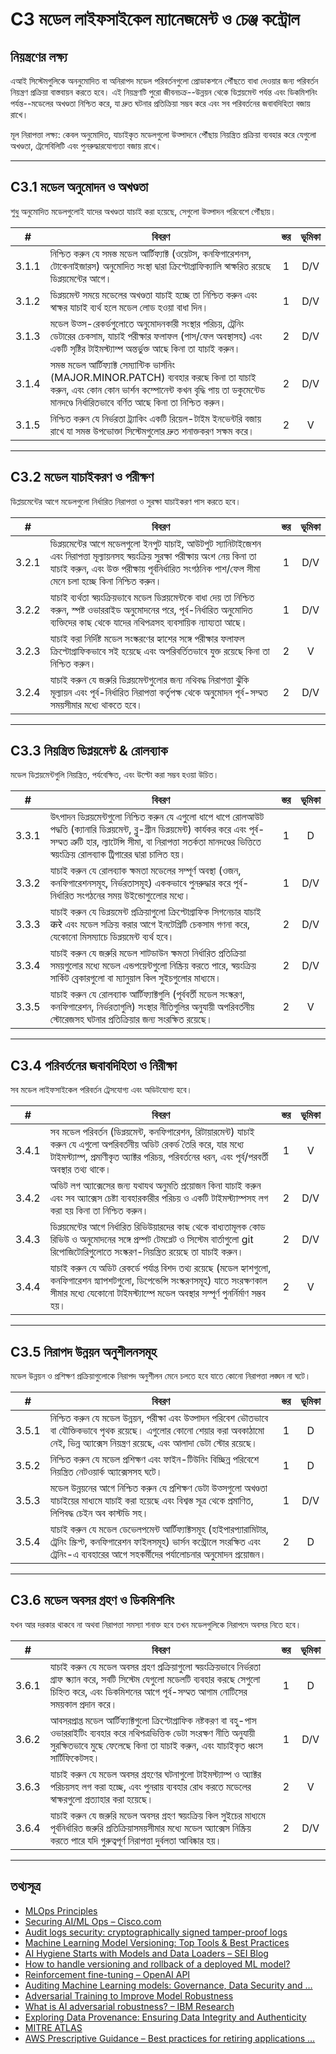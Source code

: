 # C3 মডেল লাইফসাইকেল ম্যানেজমেন্ট ও চেঞ্জ কন্ট্রোল

## নিয়ন্ত্রণের লক্ষ্য

এআই সিস্টেমগুলিকে অননুমোদিত বা অনিরাপদ মডেল পরিবর্তনগুলো প্রোডাকশনে পৌঁছতে বাধা দেওয়ার জন্য পরিবর্তন নিয়ন্ত্রণ প্রক্রিয়া বাস্তবায়ন করতে হবে। এই নিয়ন্ত্রণটি পুরো জীবনচক্র--উন্নয়ন থেকে ডিপ্লয়মেন্ট পর্যন্ত এবং ডিকমিশনিং পর্যন্ত--মডেলের অখণ্ডতা নিশ্চিত করে, যা দ্রুত ঘটনার প্রতিক্রিয়া সম্ভব করে এবং সব পরিবর্তনের জবাবদিহিতা বজায় রাখে।

মূল নিরাপত্তা লক্ষ্য: কেবল অনুমোদিত, যাচাইকৃত মডেলগুলো উত্পাদনে পৌঁছায় নিয়ন্ত্রিত প্রক্রিয়া ব্যবহার করে যেগুলো অখণ্ডতা, ট্রেসেবিলিটি এবং পুনরুদ্ধারযোগ্যতা বজায় রাখে।

---

## C3.1 মডেল অনুমোদন ও অখণ্ডতা

শুধু অনুমোদিত মডেলগুলোই যাদের অখণ্ডতা যাচাই করা হয়েছে, সেগুলো উত্পাদন পরিবেশে পৌঁছায়।

|   #   | বিবরণ                                                                                                                                                                                                                 | স্তর | ভূমিকা |
| :---: | --------------------------------------------------------------------------------------------------------------------------------------------------------------------------------------------------------------------- | :--: | :----: |
| 3.1.1 | নিশ্চিত করুন যে সমস্ত মডেল আর্টিফ্যাক্ট (ওয়েটস, কনফিগারেশনস, টোকেনাইজারস) অনুমোদিত সংস্থা দ্বারা ক্রিপ্টোগ্রাফিক্যালি স্বাক্ষরিত রয়েছে ডিপ্লয়মেন্টের আগে।                                                          |  1   |  D/V   |
| 3.1.2 | ডিপ্লয়মেন্ট সময়ে মডেলের অখণ্ডতা যাচাই হচ্ছে তা নিশ্চিত করুন এবং স্বাক্ষর যাচাই ব্যর্থ হলে মডেল লোড হওয়া বাধা দিন।                                                                                                  |  1   |  D/V   |
| 3.1.3 | মডেল উত্স-রেকর্ডগুলোতে অনুমোদনকারী সংস্থার পরিচয়, ট্রেনিং ডেটারের চেকসাম, যাচাই পরীক্ষার ফলাফল (পাস/ফেল অবস্থাসহ) এবং একটি সৃষ্টির টাইমস্ট্যাম্প অন্তর্ভুক্ত আছে কিনা তা যাচাই করুন।                                 |  2   |  D/V   |
| 3.1.4 | সমস্ত মডেল আর্টিফ্যাক্ট সেম্যান্টিক ভার্সনিং (MAJOR.MINOR.PATCH) ব্যবহার করছে কিনা তা যাচাই করুন, এবং কোন কোন ভার্শন কম্পোনেন্ট কখন বৃদ্ধি পায় তা ডকুমেন্টেড মানদণ্ডে নির্ধারিতভাবে বর্ণিত আছে কিনা তা নিশ্চিত করুন। |  2   |  D/V   |
| 3.1.5 | নিশ্চিত করুন যে নির্ভরতা ট্র্যাকিং একটি রিয়েল-টাইম ইনভেন্টরি বজায় রাখে যা সমস্ত উপভোক্তা সিস্টেমগুলোর দ্রুত শনাক্তকরণ সক্ষম করে।                                                                                     |  2   |   V    |

---

## C3.2 মডেল যাচাইকরণ ও পরীক্ষণ

ডিপ্লয়মেন্টের আগে মডেলগুলো নির্ধারিত নিরাপত্তা ও সুরক্ষা যাচাইকরণ পাস করতে হবে।

|   #   | বিবরণ                                                                                                                                                                                                                                        | স্তর | ভূমিকা |
| :---: | -------------------------------------------------------------------------------------------------------------------------------------------------------------------------------------------------------------------------------------------- | :--: | :----: |
| 3.2.1 | ডিপ্লয়মেন্টের আগে মডেলগুলো ইনপুট যাচাই, আউটপুট স্যানিটাইজেশন এবং নিরাপত্তা মূল্যায়নসহ স্বয়ংক্রিয় সুরক্ষা পরীক্ষায় অংশ নেয় কিনা তা যাচাই করুন, এবং উক্ত পরীক্ষায় পূর্বনির্ধারিত সংগঠনিক পাশ/ফেল সীমা মেনে চলা হচ্ছে কিনা নিশ্চিত করুন। |  1   |  D/V   |
| 3.2.2 | যাচাই ব্যর্থতা স্বয়ংক্রিয়ভাবে মডেল ডিপ্লয়মেন্টকে বাধা দেয় তা নিশ্চিত করুন, স্পষ্ট ওভাররাইড অনুমোদনের পরে, পূর্ব-নির্ধারিত অনুমোদিত ব্যক্তিদের কাছ থেকে যাদের নথিপত্রসহ ব্যবসায়িক ন্যায্যতা আছে।                                          |  1   |  D/V   |
| 3.2.3 | যাচাই করা নির্দিষ্ট মডেল সংস্করণের হ্যাশের সঙ্গে পরীক্ষার ফলাফল ক্রিপ্টোগ্রাফিকভাবে সই হয়েছে এবং অপরিবর্তিতভাবে যুক্ত রয়েছে কিনা তা নিশ্চিত করুন।                                                                                          |  2   |   V    |
| 3.2.4 | যাচাই করুন যে জরুরি ডিপ্লয়মেন্টগুলোর জন্য নথিবদ্ধ নিরাপত্তা ঝুঁকি মূল্যায়ন এবং পূর্ব-নির্ধারিত নিরাপত্তা কর্তৃপক্ষ থেকে অনুমোদন পূর্ব-সম্মত সময়সীমার মধ্যে থাকতে হবে।                                                                     |  2   |  D/V   |

---

## C3.3 নিয়ন্ত্রিত ডিপ্লয়মেন্ট & রোলব্যাক

মডেল ডিপ্লয়মেন্টগুলি নিয়ন্ত্রিত, পর্যবেক্ষিত, এবং উল্টো করা সম্ভব হওয়া উচিত।

|   #   | বিবরণ                                                                                                                                                                                                                                                                  | স্তর | ভূমিকা |
| :---: | ---------------------------------------------------------------------------------------------------------------------------------------------------------------------------------------------------------------------------------------------------------------------- | :--: | :----: |
| 3.3.1 | উৎপাদন ডিপ্লয়মেন্টগুলো নিশ্চিত করুন যে এগুলো ধাপে ধাপে রোলআউট পদ্ধতি (ক্যানারি ডিপ্লয়মেন্ট, ব্লু-গ্রীন ডিপ্লয়মেন্ট) কার্যকর করে এবং পূর্ব-সম্মত ত্রুটি হার, ল্যাটেন্সি সীমা, বা নিরাপত্তা সতর্কতা মানদণ্ডের ভিত্তিতে স্বয়ংক্রিয় রোলব্যাক ট্রিগারের দ্বারা চালিত হয়। |  1   |   D    |
| 3.3.2 | যাচাই করুন যে রোলব্যাক ক্ষমতা মডেলের সম্পূর্ণ অবস্থা (ওজন, কনফিগারেশনসমূহ, নির্ভরতাসমূহ) এককভাবে পুনরুদ্ধার করে পূর্ব-নির্ধারিত সংগঠনের সময় উইন্ডোগুলোের মধ্যে।                                                                                                       |  1   |  D/V   |
| 3.3.3 | যাচাই করুন যে ডিপ্লয়মেন্ট প্রক্রিয়াগুলো ক্রিপ্টোগ্রাফিক সিগনেচার যাচাই करे এবং মডেল সক্রিয় করার আগে ইনটেগ্রিটি চেকসাম গণনা করে, যেকোনো মিসম্যাচে ডিপ্লয়মেন্ট ব্যর্থ হবে।                                                                                           |  2   |  D/V   |
| 3.3.4 | যাচাই করুন যে জরুরি মডেল শাটডাউন ক্ষমতা নির্ধারিত প্রতিক্রিয়া সময়গুলোর মধ্যে মডেল এন্ডপয়েন্টগুলো নিষ্ক্রিয় করতে পারে, স্বয়ংক্রিয় সার্কিট ব্রেকারগুলো বা ম্যানুয়াল কিল সুইচগুলোর মাধ্যমে।                                                                               |  2   |  D/V   |
| 3.3.5 | যাচাই করুন যে রোলব্যাক আর্টিফ্যাক্টগুলি (পূর্ববর্তী মডেল সংস্করণ, কনফিগারেশন, নির্ভরতাগুলি) সংস্থার নীতিগুলির অনুযায়ী অপরিবর্তনীয় স্টোরেজসহ ঘটনার প্রতিক্রিয়ার জন্য সংরক্ষিত রয়েছে।                                                                                |  2   |   V    |

---

## C3.4 পরিবর্তনের জবাবদিহিতা ও নিরীক্ষা

সব মডেল লাইফসাইকেল পরিবর্তন ট্রেসযোগ্য এবং অডিটযোগ্য হবে।

|   #   | বিবরণ                                                                                                                                                                                                                       | স্তর | ভূমিকা |
| :---: | --------------------------------------------------------------------------------------------------------------------------------------------------------------------------------------------------------------------------- | :--: | :----: |
| 3.4.1 | সব মডেল পরিবর্তন (ডিপ্লয়মেন্ট, কনফিগারেশন, রিটায়ারমেন্ট) যাচাই করুন যে এগুলো অপরিবর্তনীয় অডিট রেকর্ড তৈরি করে, যার মধ্যে টাইমস্ট্যাম্প, প্রমাণীকৃত অ্যাক্টর পরিচয়, পরিবর্তনের ধরন, এবং পূর্ব/পরবর্তী অবস্থার তথ্য থাকে। |  1   |   V    |
| 3.4.2 | অডিট লগ অ্যাক্সেসের জন্য যথাযথ অনুমতি প্রয়োজন কিনা যাচাই করুন এবং সব অ্যাক্সেস চেষ্টা ব্যবহারকারীর পরিচয় ও একটি টাইমস্ট্যাম্পসহ লগ করা হয় কিনা তা নিশ্চিত করুন।                                                            |  2   |  D/V   |
| 3.4.3 | ডিপ্লয়মেন্টের আগে নির্ধারিত রিভিউয়ারদের কাছ থেকে বাধ্যতামূলক কোড রিভিউ ও অনুমোদনের সঙ্গে প্রম্পট টেমপ্লেট ও সিস্টেম বার্তাগুলো git রিপোজিটোরিগুলোতে সংস্করণ-নিয়ন্ত্রিত রয়েছে তা যাচাই করুন।                               |  2   |  D/V   |
| 3.4.4 | যাচাই করুন যে অডিট রেকর্ডে পর্যাপ্ত বিশদ তথ্য রয়েছে (মডেল হ্যাশগুলো, কনফিগারেশন স্ন্যাপশটগুলো, ডিপেন্ডেন্সি সংস্করণসমূহ) যাতে সংরক্ষণকাল সীমার মধ্যে যেকোনো টাইমস্ট্যাম্পে মডেল অবস্থার সম্পূর্ণ পুনর্নির্মাণ সম্ভব হয়।    |  2   |   V    |

---

## C3.5 নিরাপদ উন্নয়ন অনুশীলনসমূহ

মডেল উন্নয়ন ও প্রশিক্ষণ প্রক্রিয়াগুলোকে নিরাপদ অনুশীলন মেনে চলতে হবে যাতে কোনো নিরাপত্তা লঙ্ঘন না ঘটে।

|   #   | বিবরণ                                                                                                                                                                                                      | স্তর | ভূমিকা |
| :---: | ---------------------------------------------------------------------------------------------------------------------------------------------------------------------------------------------------------- | :--: | :----: |
| 3.5.1 | নিশ্চিত করুন যে মডেল উন্নয়ন, পরীক্ষা এবং উত্পাদন পরিবেশ ভৌতভাবে বা যৌক্তিকভাবে পৃথক রয়েছে। এগুলোর কোনো শেয়ার করা অবকাঠামো নেই, ভিন্ন অ্যাক্সেস নিয়ন্ত্রণ রয়েছে, এবং আলাদা ডেটা স্টোর রয়েছে।          |  1   |   D    |
| 3.5.2 | নিশ্চিত করুন যে মডেল প্রশিক্ষণ এবং ফাইন-টিউনিং বিচ্ছিন্ন পরিবেশে নিয়ন্ত্রিত নেটওয়ার্ক অ্যাক্সেসসহ ঘটে।                                                                                                   |  1   |   D    |
| 3.5.3 | মডেল উন্নয়নের আগে নিশ্চিত করুন যে প্রশিক্ষণ ডেটা উত্সগুলো অখণ্ডতা যাচাইয়ের মাধ্যমে যাচাই করা হয়েছে এবং বিশ্বস্ত সূত্র থেকে প্রমাণিত, লিপিবদ্ধ চেইন অব কাস্টডি সহ।                                       |  1   |  D/V   |
| 3.5.4 | যাচাই করুন যে মডেল ডেভেলপমেন্ট আর্টিফ্যাক্টসমূহ (হাইপারপ্যারামিটার, ট্রেনিং স্ক্রিপ্ট, কনফিগারেশন ফাইলসমূহ) ভার্সন কন্ট্রোলে সংরক্ষিত এবং ট্রেনিং-এ ব্যবহারের আগে সহকর্মীদের পর্যালোচনার অনুমোদন প্রয়োজন। |  2   |   D    |

---

## C3.6 মডেল অবসর গ্রহণ ও ডিকমিশনিং

যখন আর দরকার থাকবে না অথবা নিরাপত্তা সমস্যা শনাক্ত হবে তখন মডেলগুলিকে নিরাপদে অবসর নিতে হবে।

|   #   | বিবরণ                                                                                                                                                                                                                | স্তর | ভূমিকা |
| :---: | -------------------------------------------------------------------------------------------------------------------------------------------------------------------------------------------------------------------- | :--: | :----: |
| 3.6.1 | যাচাই করুন যে মডেল অবসর গ্রহণ প্রক্রিয়াগুলো স্বয়ংক্রিয়ভাবে নির্ভরতা গ্রাফ স্ক্যান করে, সবটি সিস্টেম যেগুলো মডেলটি ব্যবহার করছে সেগুলো চিহ্নিত করে, এবং ডিকমিশনের আগে পূর্ব-সম্মত আগাম নোটিসের সময়কাল প্রদান করে। |  1   |   D    |
| 3.6.2 | আবসরপ্রাপ্ত মডেল আর্টিফ্যাক্টগুলো ক্রিপ্টোগ্রাফিক নষ্টকরণ বা বহু-পাস ওভাররাইটিং ব্যবহার করে নথিপত্রভিত্তিক ডেটা সংরক্ষণ নীতি অনুযায়ী সুরক্ষিতভাবে মুছে ফেলেছে কিনা তা যাচাই করুন, এবং যাচাইকৃত ধ্বংস সার্টিফিকেটসহ। |  1   |  D/V   |
| 3.6.3 | যাচাই করুন যে মডেল অবসর গ্রহণের ঘটনাগুলো টাইমস্ট্যাম্প ও অ্যাক্টর পরিচয়সহ লগ করা হচ্ছে, এবং পুনরায় ব্যবহার রোধ করতে মডেলের স্বাক্ষরগুলো প্রত্যাহার করা হয়েছে।                                                     |  2   |   V    |
| 3.6.4 | যাচাই করুন যে জরুরি মডেল অবসর গ্রহণ স্বয়ংক্রিয় কিল সুইচের মাধ্যমে পূর্বনির্ধারিত জরুরি প্রতিক্রিয়াসময়সীমার মধ্যে মডেল অ্যাক্সেস নিষ্ক্রিয় করতে পারে যদি গুরুত্বপূর্ণ নিরাপত্তা দুর্বলতা আবিষ্কার হয়।                 |  2   |  D/V   |

---

## তথ্যসূত্র

* [MLOps Principles](https://ml-ops.org/content/mlops-principles)
* [Securing AI/ML Ops – Cisco.com](https://sec.cloudapps.cisco.com/security/center/resources/SecuringAIMLOps)
* [Audit logs security: cryptographically signed tamper-proof logs](https://www.cossacklabs.com/blog/audit-logs-security/)
* [Machine Learning Model Versioning: Top Tools & Best Practices](https://lakefs.io/blog/model-versioning/)
* [AI Hygiene Starts with Models and Data Loaders – SEI Blog](https://insights.sei.cmu.edu/documents/6190/AI-Hygiene-Starts-with-Models-and-Data-Loaders_1G0KTRh.pdf)
* [How to handle versioning and rollback of a deployed ML model?](https://learn.microsoft.com/en-au/answers/questions/1845378/how-to-handle-versioning-and-rollback-of-a-deploye)
* [Reinforcement fine-tuning – OpenAI API](https://platform.openai.com/docs/guides/reinforcement-fine-tuning)
* [Auditing Machine Learning models: Governance, Data Security and …](https://www.linkedin.com/pulse/auditing-machine-learning-models-governance-data-security-negrete-yn81f)
* [Adversarial Training to Improve Model Robustness](https://medium.com/%40amit25173/adversarial-training-to-improve-model-robustness-5e285b516713)
* [What is AI adversarial robustness? – IBM Research](https://research.ibm.com/blog/securing-ai-workflows-with-adversarial-robustness)
* [Exploring Data Provenance: Ensuring Data Integrity and Authenticity](https://www.astera.com/type/blog/data-provenance/)
* [MITRE ATLAS](https://atlas.mitre.org/)
* [AWS Prescriptive Guidance – Best practices for retiring applications …](https://docs.aws.amazon.com/pdfs/prescriptive-guidance/latest/migration-app-retirement-best-practices/migration-app-retirement-best-practices.pdf)

